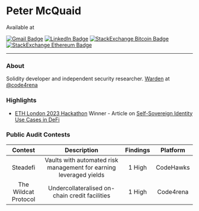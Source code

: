 # Peter McQuaid

Available at

 [![Gmail Badge](https://img.shields.io/badge/Peter%20McQuaid-fce7eb?logo=gmail&style=flat)](mailto:petermcquaid0101@gmail.com) [![LinkedIn Badge](https://img.shields.io/badge/Peter%20McQuaid-blue?logo=linkedin&style=flat)](https://uk.linkedin.com/in/petermcquaid) [![StackExchange Bitcoin Badge](https://img.shields.io/badge/StackExchange%20-white?logo=bitcoin&style=flat)](https://bitcoin.stackexchange.com/users/139960/peter) [![StackExchange Ethereum Badge](https://img.shields.io/badge/StackExchange%20-c4cef8?logo=ethereum&style=flat)](https://ethereum.stackexchange.com/users/121725/peter)

---

### About


Solidity developer and independent security researcher. [Warden](https://code4rena.com/@peter) at [@code4rena](https://twitter.com/code4rena)  



### Highlights


- [ETH London 2023 Hackathon](https://www.blog.encode.club/eth-london-hackathon-prizewinners-and-summary-85cdff4d093d) Winner - Article on [Self-Sovereign Identity Use Cases in DeFi](https://github.com/PeterMcQuaid/SSIs_In_DeFi/blob/main/Emergent_Use_Cases/Peter%20McQuaid%20-%20Emergent%20Use%20Cases%20for%20Self-Sovereign%20Identity%20in%20DeFi.pdf)  



### Public Audit Contests


| Contest                              | Description                                                  | Findings | Platform  |
| :------------------------------------: | :------------------------------------------------------------: | :-----------------------------------------: | :-------: |
| Steadefi | Vaults with automated risk management for earning leveraged yields | 1 High | CodeHawks |
| The Wildcat Protocol | Undercollateralised on-chain credit facilities | 1 High | Code4rena 



